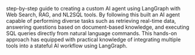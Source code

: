 step-by-step guide to creating a custom AI agent using LangGraph with Web Search, RAG, and NL2SQL tools. By following this built an AI agent capable of performing diverse tasks such as retrieving real-time data, answering questions based on document-based knowledge, and executing SQL queries directly from natural language commands. 
This hands-on approach has equipped with practical knowledge of integrating multiple tools into a stateful AI workflow using LangGraph.

